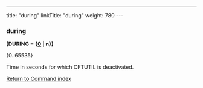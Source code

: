 ---
title: "during"
linkTitle: "during"
weight: 780
---<span id="during"></span>

### during

**[DURING = {<u>0</u> &#124; n}]**

{0..65535}

Time in seconds for which CFTUTIL is deactivated.

[Return to Command index](../../)
